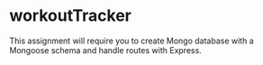 # workoutTracker
This assignment will require you to create Mongo database with a Mongoose schema and handle routes with Express.

